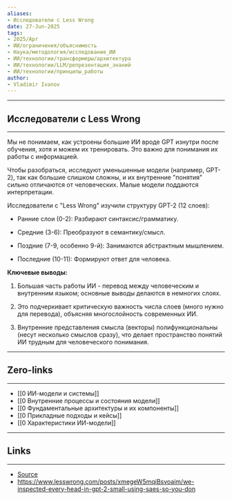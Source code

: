 ```yaml
---
aliases: 
- Исследователи с Less Wrong 
date: 27-Jun-2025
tags:
- 2025/Apr
- ИИ/ограничения/объяснимость
- Наука/методология/исследование_ИИ
- ИИ/технологии/трансформеры/архитектура
- ИИ/технологии/LLM/репрезентация_знаний
- ИИ/технологии/принципы_работы
author:
- Vladimir Ivanov
---
```

-----
##  Исследователи с Less Wrong 
-----
Мы не понимаем, как устроены большие ИИ вроде GPT изнутри после обучения, хотя и можем их тренировать. Это важно для понимания их работы с информацией.

Чтобы разобраться, исследуют уменьшенные модели (например, GPT-2), так как большие слишком сложны, и их внутренние "понятия" сильно отличаются от человеческих. Малые модели поддаются интерпретации.

Исследователи с "Less Wrong" изучили структуру GPT-2 (12 слоев):

- Ранние слои (0-2): Разбирают синтаксис/грамматику.
    
- Средние (3-6): Преобразуют в семантику/смысл.
    
- Поздние (7-9, особенно 9-й): Занимаются абстрактным мышлением.
    
- Последние (10-11): Формируют ответ для человека.
    

**Ключевые выводы:**

1. Большая часть работы ИИ - перевод между человеческим и внутренним языком; основные выводы делаются в немногих слоях.
    
2. Это подчеркивает критическую важность числа слоев (много нужно для перевода), объясняя многослойность современных ИИ.
    
3. Внутренние представления смысла (векторы) полифункциональны (несут несколько смыслов сразу), что делает пространство понятий ИИ трудным для человеческого понимания.

---
## Zero-links
---
- [[0 ИИ-модели и системы]]
- [[0 Внутренние процессы и состояния модели]]
- [[0 Фундаментальные архитектуры и их компоненты]]
- [[0 Прикладные подходы и кейсы]]
- [[0 Характеристики ИИ-модели]]

---
## Links
---
- [Source](https://t.me/turboproject/1550)
- https://www.lesswrong.com/posts/xmegeW5mqiBsvoaim/we-inspected-every-head-in-gpt-2-small-using-saes-so-you-don